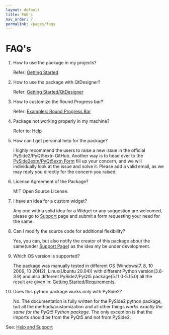 ```yaml
---
layout: default
title: FAQ's
nav_order: 7
permalink: /pages/faqs
---
```


# FAQ's

1. How to use the package in my projects?

   Refer: [Getting Started](/pages/get_started)

2. How to use ths package with QtDesigner?

   Refer: [Getting Started/QtDesigner](/pages/get_started#using-with-qtdesigner)

3. How to customize the Round Progress bar?

   Refer: [Examples: Round Progress Bar](/pages/examples/rpbExamples)

4. Package not working properly in my machine?

   Refer to: [Help](/pages/help&support#help)

5. How can I get personal help for the package?

   I highly recommend the users to raise a new issue in the official PySide2/PyQt5extn GitHub. Another way is to head over to the [PySide2extn/PyQt5extn Form](https://forms.gle/yfKVK85sLLMJMCfJA) fill up your concern, and we will individually look at the issue and solve it. Please add a valid email, as we may reply you directly for the concern you raised.

6. License Agreement of the Package?

   MIT Open Source License.

7. I have an idea for a custom widget?

   Any one with a solid idea for a Widget or any suggestion are welcomed, please go to [Support](/pages/help&support#support) page and submit a form requesting your need for the same.

8. Can I modify the source code for additional flexibility?

   Yes, you can, but also notify the creator of this package about the same(under [Support Page](/pages/help&support#support)) as the idea my be under development.

9. Which OS version is supported?

   The package was manually tested in different OS (Windows(7, 8, 10 2006, 10 20H2), Linux(Ubuntu 20.04)) with different Python version(3.6-3.9) and also different PySide2/PyQt5 package(5.11.0-5.15.0) all the result are given in: [Getting Started/Requirements](/pages/get_started#requirements).

10. Does this python package works only with PySide2?

    No. The documentation is fully written for the PySide2 python package, but all the methods/customization and all other things *works exactly the same for the PyQt5 Python package.* The only exception is that the imports should be from the PyQt5 and not from PySide2. 

    

See: [Help and Support](/pages/help&support)